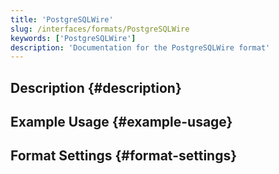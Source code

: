 ```yaml
---
title: 'PostgreSQLWire'
slug: /interfaces/formats/PostgreSQLWire
keywords: ['PostgreSQLWire']
description: 'Documentation for the PostgreSQLWire format'
---
```


## Description {#description}

## Example Usage {#example-usage}

## Format Settings {#format-settings}